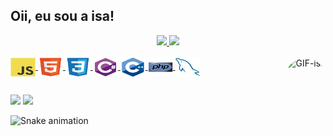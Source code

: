 ## Oii, eu sou a isa!
<div align="center">
  <a href="https://github.com/SantosIsabelle">
  <img height="180em" src="https://github-readme-stats.vercel.app/api?username=SantosIsabelle&show_icons=true&theme=tokyonight&include_all_commits=true&count_private=true"/>
  <img height="180em" src="https://github-readme-stats.vercel.app/api/top-langs/?username=SantosIsabelle&layout=compact&langs_count=7&theme=tokyonight"/>
</div>

<div style="display: inline_block"><br>
  <img align="center" alt="Isa-JavaScript" height="30" width="40" src="https://raw.githubusercontent.com/devicons/devicon/master/icons/javascript/javascript-original.svg">
  <img align="center" alt="Isa-HTML" height="30" width="40" src="https://raw.githubusercontent.com/devicons/devicon/master/icons/html5/html5-original.svg">
  <img align="center" alt="Isa-CSS" height="30" width="40" src="https://raw.githubusercontent.com/devicons/devicon/master/icons/css3/css3-original.svg">
  <img align="center" alt="Isa-Csharp" height="30" width="40" src="https://raw.githubusercontent.com/devicons/devicon/master/icons/csharp/csharp-original.svg">
  <img align="center" alt="Isa-Cplusplus" height="30" width="40" src="https://raw.githubusercontent.com/devicons/devicon/master/icons/cplusplus/cplusplus-original.svg">
  <img align="center" alt="Isa-PHP" height="30" width="40" src="https://raw.githubusercontent.com/devicons/devicon/master/icons/php/php-original.svg">
  <img align="center" alt="Isa-MySQL" height="30" width="40" src="https://raw.githubusercontent.com/devicons/devicon/master/icons/mysql/mysql-original.svg">
  <a href="https://gifyu.com/image/SN5Pp"><img align="right" alt="GIF-isa" height="150" style="border-radius:50px;" src="https://s4.gifyu.com/images/gif-isa.gif" alt="gif-isa.gif" border="0" /></a>
  
</div>

  ##
 
<div> 
  <a href="https://instagram.com/Isabelle_Santos09" target="_blank"><img src="https://img.shields.io/badge/-Instagram-%23E4405F?style=for-the-badge&logo=instagram&logoColor=white" target="_blank"></a>
 <a href = "mailto:isabellesantos09@gmail.com"><img src="https://img.shields.io/badge/-Gmail-%23333?style=for-the-badge&logo=gmail&logoColor=white" target="_blank"></a>
  
  
  ![Snake animation](https://github.com/SantosIsabelle/SantosIsabelle/blob/output/github-contribution-grid-snake.svg)
 
</div>
